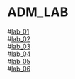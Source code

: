 # ADM_LAB
#[lab_01](https://github.com/Sony-Dodla/ADM_LAB/blob/main/ADM_LAB_1.ipynb)<br>
#[lab_02](https://github.com/Sony-Dodla/ADM_LAB/blob/main/ADM_LAB2.ipynb)<br>
#[lab_03](https://github.com/Sony-Dodla/ADM_LAB/blob/main/ADM_LAB_03.ipynb)<br>
#[lab_04](https://github.com/Sony-Dodla/ADM_LAB/blob/main/ADM-Lab-04.ipynb)<br>
#[lab_05](https://github.com/Sony-Dodla/ADM_LAB/blob/main/ADM_lab_05.ipynb)<br>
#[lab_06](https://github.com/Sony-Dodla/ADM_LAB/blob/main/lab_06.ipynb)<br>
